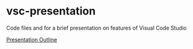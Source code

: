 # vsc-presentation
Code files and for a brief presentation on features of Visual Code Studio

[Presentation Outline](https://github.com/martypowell/vsc-presentation/blob/master/presentation.md)
